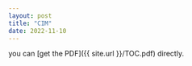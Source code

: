 ```yaml
---
layout: post 
title: "CIM" 
date: 2022-11-10
---
```




you can [get the PDF]({{ site.url }}/TOC.pdf) directly.
